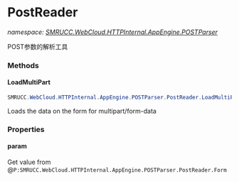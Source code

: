 ﻿# PostReader
_namespace: [SMRUCC.WebCloud.HTTPInternal.AppEngine.POSTParser](./index.md)_

POST参数的解析工具



### Methods

#### LoadMultiPart
```csharp
SMRUCC.WebCloud.HTTPInternal.AppEngine.POSTParser.PostReader.LoadMultiPart
```
Loads the data on the form for multipart/form-data


### Properties

#### param
Get value from @``P:SMRUCC.WebCloud.HTTPInternal.AppEngine.POSTParser.PostReader.Form``
